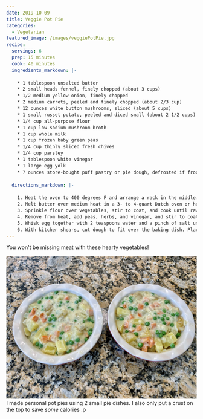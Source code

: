 ```yaml
---
date: 2019-10-09
title: Veggie Pot Pie
categories:
  - Vegetarian
featured_image: /images/veggiePotPie.jpg
recipe:
  servings: 6
  prep: 15 minutes
  cook: 40 minutes
  ingredients_markdown: |-

    * 1 tablespoon unsalted butter
    * 2 small heads fennel, finely chopped (about 3 cups)
    * 1/2 medium yellow onion, finely chopped
    * 2 medium carrots, peeled and finely chopped (about 2/3 cup)
    * 12 ounces white button mushrooms, sliced (about 5 cups)
    * 1 small russet potato, peeled and diced small (about 2 1/2 cups)
    * 1/4 cup all-purpose flour
    * 1 cup low-sodium mushroom broth
    * 1 cup whole milk
    * 1 cup frozen baby green peas
    * 1/4 cup thinly sliced fresh chives
    * 1/4 cup parsley
    * 1 tablespoon white vinegar
    * 1 large egg yolk
    * 7 ounces store-bought puff pastry or pie dough, defrosted if frozen

  directions_markdown: |-

    1. Heat the oven to 400 degrees F and arrange a rack in the middle.
    2. Melt butter over medium heat in a 3- to 4-quart Dutch oven or heavy bottomed saucepan. When it foams, add fennel, onions, and carrots, and cook until just soft and onions are translucent, about 2 minutes. Add mushrooms and potato, season well with salt and freshly ground black pepper, and stir to coat. Cook, stirring rarely, until mushrooms have let off water and are shrunken, about 6 minutes.
    3. Sprinkle flour over vegetables, stir to coat, and cook until raw flavor is gone, about 1 to 2 minutes. Carefully add broth and milk, stirring constantly until mixture is smooth. Bring to a simmer over medium heat and cook until slightly thickened, about 5 minutes.
    4. Remove from heat, add peas, herbs, and vinegar, and stir to coat. Season well with salt and freshly ground black pepper. Turn filling into an 8 by 8-inch baking dish.
    5. Whisk egg together with 2 teaspoons water and a pinch of salt until evenly mixed. Set aside.
    6. With kitchen shears, cut dough to fit over the baking dish. Place dough over filling and tuck into the edges of the dish. Brush dough with egg wash and cut slits in the top to vent. Place on a baking sheet and bake until crust is golden brown and mixture is bubbling, about 25 to 30 minutes. Let sit at least 5 minutes before serving.
---
```


You won't be missing meat with these hearty vegetables!

![Filled](/images/veggiePotPieFill.jpg)
I made personal pot pies using 2 small pie dishes. I also only put a crust on the top to save _some_ calories :p

